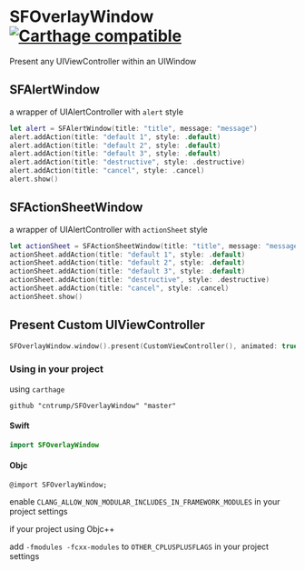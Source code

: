 # SFOverlayWindow [![Carthage compatible](https://img.shields.io/badge/Carthage-compatible-4BC51D.svg?style=flat)](https://github.com/Carthage/Carthage)

Present any UIViewController within an UIWindow

## SFAlertWindow

a wrapper of UIAlertController with `alert` style

```swift
let alert = SFAlertWindow(title: "title", message: "message")
alert.addAction(title: "default 1", style: .default)
alert.addAction(title: "default 2", style: .default)
alert.addAction(title: "default 3", style: .default)
alert.addAction(title: "destructive", style: .destructive)
alert.addAction(title: "cancel", style: .cancel)
alert.show()
```

## SFActionSheetWindow

a wrapper of UIAlertController with `actionSheet` style

```swift
let actionSheet = SFActionSheetWindow(title: "title", message: "message")
actionSheet.addAction(title: "default 1", style: .default)
actionSheet.addAction(title: "default 2", style: .default)
actionSheet.addAction(title: "default 3", style: .default)
actionSheet.addAction(title: "destructive", style: .destructive)
actionSheet.addAction(title: "cancel", style: .cancel)
actionSheet.show()
```

## Present Custom UIViewController

```swift
SFOverlayWindow.window().present(CustomViewController(), animated: true)
```
### Using in your project

using `carthage`

```
github "cntrump/SFOverlayWindow" "master"
```

#### Swift

```swift
import SFOverlayWindow
```

#### Objc

```objc
@import SFOverlayWindow;
```

enable `CLANG_ALLOW_NON_MODULAR_INCLUDES_IN_FRAMEWORK_MODULES` in your project settings

if your project using Objc++

add `-fmodules -fcxx-modules` to `OTHER_CPLUSPLUSFLAGS` in your project settings
